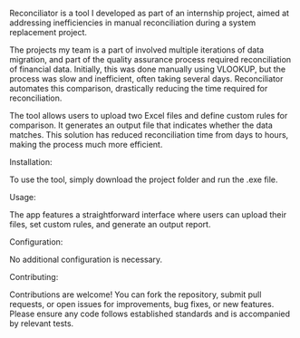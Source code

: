 Reconciliator is a tool I developed as part of an internship project, aimed at addressing inefficiencies in manual reconciliation during a system replacement project. 


The projects my team is a part of involved multiple iterations of data migration, and part of the quality assurance process required reconciliation of financial data. Initially, this was done manually using VLOOKUP, but the process was slow and inefficient, often taking several days. Reconciliator automates this comparison, drastically reducing the time required for reconciliation.


The tool allows users to upload two Excel files and define custom rules for comparison. It generates an output file that indicates whether the data matches. This solution has reduced reconciliation time from days to hours, making the process much more efficient.


Installation:

To use the tool, simply download the project folder and run the .exe file.


Usage:

The app features a straightforward interface where users can upload their files, set custom rules, and generate an output report.


Configuration:

No additional configuration is necessary.


Contributing:

Contributions are welcome! You can fork the repository, submit pull requests, or open issues for improvements, bug fixes, or new features. Please ensure any code follows established standards and is accompanied by relevant tests.

